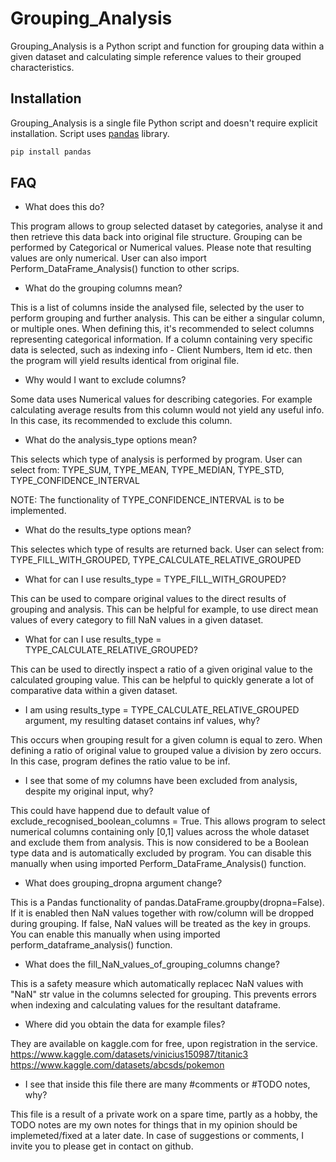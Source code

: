 # Grouping_Analysis

Grouping_Analysis is a Python script and function for grouping data within a given dataset and calculating simple reference values to their grouped characteristics.

## Installation

Grouping_Analysis is a single file Python script and doesn't require explicit installation. 
Script uses [pandas](https://pypi.org/project/pandas/) library.

```bash
pip install pandas
```

## FAQ

- What does this do?

This program allows to group selected dataset by categories, analyse it and then retrieve this data back into original file structure.
Grouping can be performed by Categorical or Numerical values. Please note that resulting values are only numerical.
User can also import Perform_DataFrame_Analysis() function to other scrips.

- What do the grouping columns mean?

This is a list of columns inside the analysed file, selected by the user to perform grouping and further analysis. This can be either a singular column, or multiple ones.
When defining this, it's recommended to select columns representing categorical information. 
If a column containing very specific data is selected, such as indexing info - Client Numbers, Item id etc. then the program will yield results identical from original file.

- Why would I want to exclude columns?

Some data uses Numerical values for describing categories. For example calculating average results from this column would not yield any useful info. 
In this case, its recommended to exclude this column.

- What do the analysis_type options mean?

This selects which type of analysis is performed by program. User can select from:
TYPE_SUM, TYPE_MEAN, TYPE_MEDIAN, TYPE_STD, TYPE_CONFIDENCE_INTERVAL

NOTE:
The functionality of TYPE_CONFIDENCE_INTERVAL is to be implemented.

- What do the results_type options mean?

This selectes which type of results are returned back. User can select from: 
TYPE_FILL_WITH_GROUPED, TYPE_CALCULATE_RELATIVE_GROUPED

- What for can I use results_type = TYPE_FILL_WITH_GROUPED?

This can be used to compare original values to the direct results of grouping and analysis.
This can be helpful for example, to use direct mean values of every category to fill NaN values in a given dataset.

- What for can I use results_type = TYPE_CALCULATE_RELATIVE_GROUPED?

This can be used to directly inspect a ratio of a given original value to the calculated grouping value.
This can be helpful to quickly generate a lot of comparative data within a given dataset.

- I am using results_type = TYPE_CALCULATE_RELATIVE_GROUPED argument, my resulting dataset contains inf values, why?

This occurs when grouping result for a given column is equal to zero. When defining a ratio of original value to grouped value a division by zero occurs.
In this case, program defines the ratio value to be inf.

- I see that some of my columns have been excluded from analysis, despite my original input, why?

This could have happend due to default value of exclude_recognised_boolean_columns = True. This allows program to select numerical columns containing only [0,1] values across the whole dataset and exclude them from analysis.
This is now considered to be a Boolean type data and is automatically excluded by program.
You can disable this manually when using imported Perform_DataFrame_Analysis() function.

- What does grouping_dropna argument change?

This is a Pandas functionality of pandas.DataFrame.groupby(dropna=False).
If it is enabled then NaN values together with row/column will be dropped during grouping. If false, NaN values will be treated as the key in groups.
You can enable this manually when using imported perform_dataframe_analysis() function.

- What does the fill_NaN_values_of_grouping_columns change?

This is a safety measure which automatically replacec NaN values with "NaN" str value in the columns selected for grouping. This prevents errors when indexing and calculating values for the resultant dataframe.

- Where did you obtain the data for example files?

They are available on kaggle.com for free, upon registration in the service.
https://www.kaggle.com/datasets/vinicius150987/titanic3
https://www.kaggle.com/datasets/abcsds/pokemon

- I see that inside this file there are many #comments or #TODO notes, why?

This file is a result of a private work on a spare time, partly as a hobby, the TODO notes are my own notes for things that in my opinion should be implemeted/fixed at a later date.
In case of suggestions or comments, I invite you to please get in contact on github.
